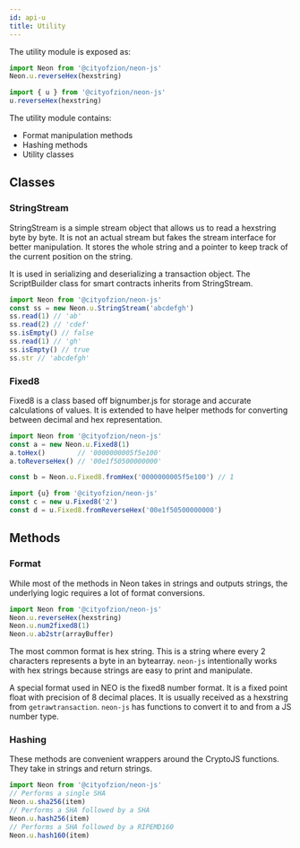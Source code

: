 ```yaml
---
id: api-u
title: Utility
---
```


The utility module is exposed as:

```js
import Neon from '@cityofzion/neon-js'
Neon.u.reverseHex(hexstring)

import { u } from '@cityofzion/neon-js'
u.reverseHex(hexstring)
```

The utility module contains:

- Format manipulation methods
- Hashing methods
- Utility classes

## Classes

### StringStream

StringStream is a simple stream object that allows us to read a hexstring byte by byte. It is not an actual stream but fakes the stream interface for better manipulation. It stores the whole string and a pointer to keep track of the current position on the string.

It is used in serializing and deserializing a transaction object. The ScriptBuilder class for smart contracts inherits from StringStream.

```js
import Neon from '@cityofzion/neon-js'
const ss = new Neon.u.StringStream('abcdefgh')
ss.read(1) // 'ab'
ss.read(2) // 'cdef'
ss.isEmpty() // false
ss.read(1) // 'gh'
ss.isEmpty() // true
ss.str // 'abcdefgh'
```

### Fixed8

Fixed8 is a class based off bignumber.js for storage and accurate calculations of values. It is extended to have helper methods for converting between decimal and hex representation.

```js
import Neon from '@cityofzion/neon-js'
const a = new Neon.u.Fixed8(1)
a.toHex()        // '0000000005f5e100'
a.toReverseHex() // '00e1f50500000000'

const b = Neon.u.Fixed8.fromHex('0000000005f5e100') // 1

import {u} from '@cityofzion/neon-js'
const c = new u.Fixed8('2')
const d = u.Fixed8.fromReverseHex('00e1f50500000000')
```

## Methods

### Format

While most of the methods in Neon takes in strings and outputs strings, the underlying logic requires a lot of format conversions.

```js
import Neon from '@cityofzion/neon-js'
Neon.u.reverseHex(hexstring)
Neon.u.num2fixed8(1)
Neon.u.ab2str(arrayBuffer)
```

The most common format is hex string. This is a string where every 2 characters represents a byte in an bytearray. `neon-js` intentionally works with hex strings because strings are easy to print and manipulate.

A special format used in NEO is the fixed8 number format. It is a fixed point float with precision of 8 decimal places. It is usually received as a hexstring from `getrawtransaction`. `neon-js` has functions to convert it to and from a JS number type.

### Hashing

These methods are convenient wrappers around the CryptoJS functions. They take in strings and return strings.

```js
import Neon from '@cityofzion/neon-js'
// Performs a single SHA
Neon.u.sha256(item)
// Performs a SHA followed by a SHA
Neon.u.hash256(item)
// Performs a SHA followed by a RIPEMD160
Neon.u.hash160(item)
```

